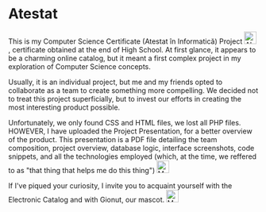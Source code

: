 # Atestat

This is my Computer Science Certificate (Atestat în Informatică) Project <img src="https://raw.githubusercontent.com/Tarikul-Islam-Anik/Animated-Fluent-Emojis/master/Emojis/Objects/Alembic.png" alt="Alembic" width="25" height="25" />, certificate obtained at the end of High School. At first glance, it appears to be a charming online catalog, but it meant a first complex project in my exploration of Computer Science concepts.

Usually, it is an individual project, but me and my friends opted to collaborate as a team to create something more compelling. We decided not to treat this project superficially, but to invest our efforts in creating the most interesting product possible.

Unfortunately, we only found CSS and HTML files, we lost all PHP files. HOWEVER, I have uploaded the Project Presentation, for a better overview of the product. This presentation is a PDF file detailing the team composition, project overview, database logic, interface screenshots, code snippets, and all the technologies employed (which, at the time, we reffered to as "that thing that helps me do this thing") <img src="https://raw.githubusercontent.com/Tarikul-Islam-Anik/Animated-Fluent-Emojis/master/Emojis/People/Man%20Tipping%20Hand.png" alt="Man Tipping Hand" width="25" height="25" />

If I've piqued your curiosity, I invite you to acquaint yourself with the Electronic Catalog and with Gionut, our mascot. <img src="https://raw.githubusercontent.com/Tarikul-Islam-Anik/Animated-Fluent-Emojis/master/Emojis/People%20with%20professions/Man%20Student%20Light%20Skin%20Tone.png" alt="Man Student Light Skin Tone" width="25" height="25" />
